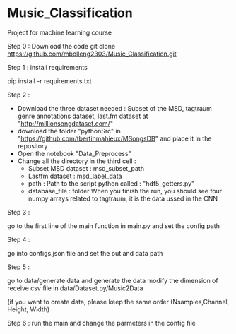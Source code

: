 # Music_Classification
Project for machine learning course


Step 0 : Download the code 
 git clone https://github.com/mbolleng2303/Music_Classification.git

Step 1 : install requirements 

pip install -r requirements.txt

Step 2 :
- Download the three dataset needed : Subset of the MSD, tagtraum genre annotations dataset,  last.fm dataset at "http://millionsongdataset.com/"
- download the folder "pythonSrc" in "https://github.com/tbertinmahieux/MSongsDB" and place it in the repository
- Open the notebook "Data_Preprocess"
- Change all the directory in the third cell : 
    - Subset MSD dataset : msd_subset_path
    - Lastfm dataset : msd_label_data
    - path : Path to the script python called : "hdf5_getters.py"
    - database_file : folder 
When you finish the run, you should see four numpy arrays related to tagtraum, it is the data ussed in the CNN



Step 3 : 

go to the first line of the main function in main.py 
and set the config path 

Step 4 : 

go into configs.json file and set the out and data path 

Step 5 : 

go to data/generate data and generate the data
modify the dimension of receive csv file in data/Dataset.py/Music2Data

(if you want to create data, please keep the same order (Nsamples,Channel, Height, Width)


Step 6 : 
run the main and change the parmeters in the config file
